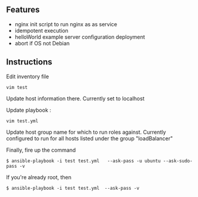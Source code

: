 Features
--------

- nginx init script to run nginx as as service
- idempotent execution
- helloWorld example server configuration deployment
- abort if OS not Debian

Instructions
-------------------


Edit inventory file
	
	vim test

Update host information there. Currently set to localhost


Update playbook :

	vim test.yml

Update host group name for which to run roles against. Currently configured to run for all hosts listed under the group "loadBalancer"

Finally, fire up the command

	$ ansible-playbook -i test test.yml   --ask-pass -u ubuntu --ask-sudo-pass -v

If you're already root, then

	$ ansible-playbook -i test test.yml  --ask-pass -v
